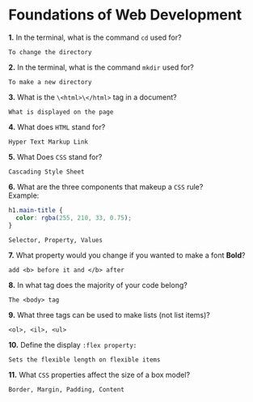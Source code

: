 # Foundations of Web Development

**1.** In the terminal, what is the command `cd` used for?

<!-- enter you answer in the space below -->

```
To change the directory

```

**2.** In the terminal, what is the command `mkdir` used for?

<!-- enter you answer in the space below -->

```
To make a new directory
```

**3.** What is the `\<html>\</html>` tag in a document?

<!-- enter you answer in the space below -->

```
What is displayed on the page
```

**4.** What does `HTML` stand for?

<!-- enter you answer in the space below -->

```
Hyper Text Markup Link
```

**5.** What Does `CSS` stand for?

<!-- enter you answer in the space below -->

```
Cascading Style Sheet
```

**6.** What are the three components that makeup a `CSS` rule? <br> Example:

```css
h1.main-title {
  color: rgba(255, 210, 33, 0.75);
}
```

<!-- enter you answer in the space below -->

```
Selector, Property, Values
```

**7.** What property would you change if you wanted to make a font **Bold**?

<!-- enter you answer in the space below -->

```
add <b> before it and </b> after
```

**8.** In what tag does the majority of your code belong?

<!-- enter you answer in the space below -->

```
The <body> tag
```

**9.** What three tags can be used to make lists (not list items)?

<!-- enter you answer in the space below -->

```
<ol>, <il>, <ul>
```

**10.** Define the display `:flex property:`

<!-- enter you answer in the space below -->

```
Sets the flexible length on flexible items
```

**11.** What `CSS` properties affect the size of a box model?

<!-- enter you answer in the space below -->

```
Border, Margin, Padding, Content
```

